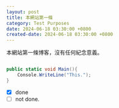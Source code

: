 ```yaml
---
layout: post
title: 本網站第一條
category: Test Purposes
date: 2024-06-18 03:30:00 +0800
created-date: 2024-06-18 03:30:00 +0800
---
```



本網站第一條博客，沒有任何紀念意義。
~~~cs

public static void Main(){
    Console.WriteLine("This.");
}

~~~

- [x] done
- [ ] not done.
